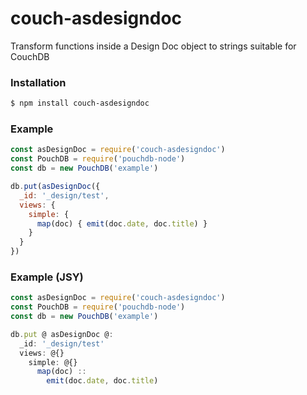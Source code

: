 # couch-asdesigndoc

Transform functions inside a Design Doc object to strings suitable for CouchDB


### Installation

```bash
$ npm install couch-asdesigndoc
```

### Example

```javascript
const asDesignDoc = require('couch-asdesigndoc')
const PouchDB = require('pouchdb-node')
const db = new PouchDB('example')

db.put(asDesignDoc({
  _id: '_design/test',
  views: {
    simple: {
      map(doc) { emit(doc.date, doc.title) }
    }
  }
})
```

### Example (JSY)

```javascript
const asDesignDoc = require('couch-asdesigndoc')
const PouchDB = require('pouchdb-node')
const db = new PouchDB('example')

db.put @ asDesignDoc @:
  _id: '_design/test'
  views: @{}
    simple: @{}
      map(doc) ::
        emit(doc.date, doc.title)
```

